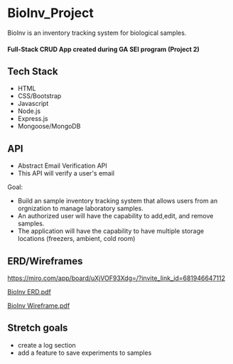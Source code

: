 
# BioInv_Project
BioInv is an inventory tracking system for biological samples.
#### Full-Stack CRUD App created during GA SEI program (Project 2)

## Tech Stack
- HTML
- CSS/Bootstrap
- Javascript
- Node.js
- Express.js
- Mongoose/MongoDB

## API
- Abstract Email Verification API 
- This API will verify a user's email 


Goal:
- Build an sample inventory tracking system that allows users from an orgnization to manage laboratory samples.
- An authorized user will have the capability to add,edit, and remove samples. 
- The application will have the capability to have multiple storage locations (freezers, ambient, cold room)

## ERD/Wireframes

https://miro.com/app/board/uXjVOF93Xdg=/?invite_link_id=681946647112

[BioInv ERD.pdf](https://github.com/jfw2855/BioInv_Project/files/8247212/BioInv.ERD.pdf)

[BioInv Wireframe.pdf](https://github.com/jfw2855/BioInv_Project/files/8247213/BioInv.Wireframe.pdf)


## Stretch goals
- create a log section
- add a feature to save experiments to samples
